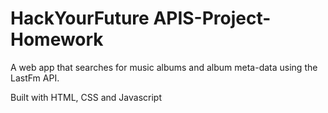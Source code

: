 # HackYourFuture APIS-Project-Homework
A web app that searches for music albums and album meta-data  using the LastFm API. 

Built with HTML, CSS and Javascript

